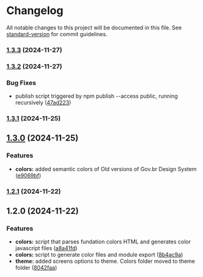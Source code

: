 # Changelog

All notable changes to this project will be documented in this file. See [standard-version](https://github.com/conventional-changelog/standard-version) for commit guidelines.

### [1.3.3](https://github.com/marcosdefontes/ds-govbr-tailwind/compare/v1.3.2...v1.3.3) (2024-11-27)

### [1.3.2](https://github.com/marcosdefontes/ds-govbr-tailwind/compare/v1.3.1...v1.3.2) (2024-11-27)


### Bug Fixes

* publish script triggered by npm publish --access public, running recursively ([47ad223](https://github.com/marcosdefontes/ds-govbr-tailwind/commit/47ad223938bf72b2ce62798e005a7ff96e482ced))

### [1.3.1](https://github.com/marcosdefontes/ds-govbr-tailwind/compare/v1.3.0...v1.3.1) (2024-11-25)

## [1.3.0](https://github.com/marcosdefontes/ds-govbr-tailwind/compare/v1.2.1...v1.3.0) (2024-11-25)


### Features

* **colors:** added semantic colors of Old versions of Gov.br Design System ([e9069bf](https://github.com/marcosdefontes/ds-govbr-tailwind/commit/e9069bf54aa5ae03d8a84374ffe0ad0fd33d49b7))

### [1.2.1](https://github.com/marcosdefontes/ds-govbr-tailwind/compare/v1.2.0...v1.2.1) (2024-11-22)

## 1.2.0 (2024-11-22)


### Features

* **colors:** script that parses fundation colors HTML and generates color javascript files ([a8a41fd](https://github.com/marcosdefontes/ds-govbr-tailwind/commit/a8a41fd84582262f68e203d7b457f71d2951222d))
* **colors:** script to generate color files and module export ([8b4ac9a](https://github.com/marcosdefontes/ds-govbr-tailwind/commit/8b4ac9a7cd369b3e3ec72080de408b4f89225e62))
* **theme:** added screens options to theme. Colors folder moved to theme folder ([8042faa](https://github.com/marcosdefontes/ds-govbr-tailwind/commit/8042faa89cc6d132887c7c11f1e6567b2bd5d31d))
